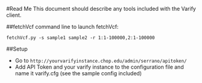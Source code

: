 #Read Me
This document should describe any tools included with the Varify client.

##fetchVcf
command line to launch fetchVcf:

`fetchVcf.py -s sample1 sample2 -r 1:1-100000,2:1-100000`

##Setup
*   Go to `http://yourvarifyinstance.chop.edu/admin/serrano/apitoken/`
*   Add API Token and your varify instance to the configuration file and name it varify.cfg (see the sample config included)
